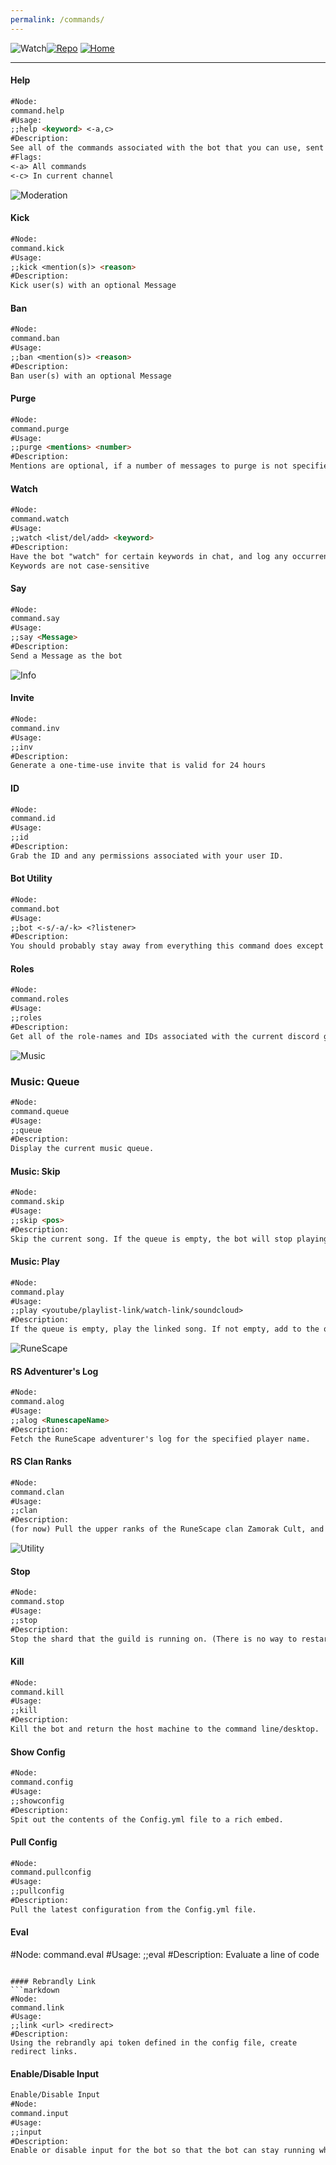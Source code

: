 ```yaml
---
permalink: /commands/
---
```

![Watch](https://u.swvn9.net/2017/SQAne.png)[![Repo](https://u.swvn9.net/2017/Ziaoe.png)](https://github.com/swvn9/Watch/)
[![Home](https://u.swvn9.net/2017/KNDW9.png)](https://botwat.ch)

---

#### Help
```markdown
#Node: 
command.help
#Usage: 
;;help <keyword> <-a,c>
#Description: 
See all of the commands associated with the bot that you can use, sent to you in a dm unless specified otherwise.
#Flags:
<-a> All commands
<-c> In current channel
```

![Moderation](https://u.swvn9.net/2017/VDTx9.png)

#### Kick
```markdown
#Node: 
command.kick
#Usage: 
;;kick <mention(s)> <reason>
#Description: 
Kick user(s) with an optional Message
```

#### Ban
```markdown
#Node: 
command.ban
#Usage: 
;;ban <mention(s)> <reason>
#Description: 
Ban user(s) with an optional Message
```

#### Purge
```markdown
#Node: 
command.purge
#Usage: 
;;purge <mentions> <number>
#Description: 
Mentions are optional, if a number of messages to purge is not specified, it will be 10. Pinned messages will not be deleted.
```

#### Watch
```markdown
#Node: 
command.watch
#Usage: 
;;watch <list/del/add> <keyword>
#Description: 
Have the bot "watch" for certain keywords in chat, and log any occurrences to a channel called #logs
Keywords are not case-sensitive
```

#### Say
```markdown
#Node: 
command.say
#Usage: 
;;say <Message>
#Description: 
Send a Message as the bot
```

![Info](https://u.swvn9.net/2017/oOB6u.png)

#### Invite
```markdown
#Node: 
command.inv
#Usage: 
;;inv
#Description: 
Generate a one-time-use invite that is valid for 24 hours
```

#### ID
```markdown
#Node: 
command.id
#Usage: 
;;id
#Description: 
Grab the ID and any permissions associated with your user ID.
```

#### Bot Utility
```markdown
#Node: 
command.bot
#Usage: 
;;bot <-s/-a/-k> <?listener>
#Description: 
You should probably stay away from everything this command does except for ;;bot -s
```

#### Roles
```markdown
#Node: 
command.roles
#Usage: 
;;roles
#Description: 
Get all of the role-names and IDs associated with the current discord guild.
```

![Music](https://u.swvn9.net/2017/dks8T.png)

### Music: Queue
```markdown
#Node: 
command.queue
#Usage: 
;;queue
#Description: 
Display the current music queue.
```

#### Music: Skip
```markdown
#Node: 
command.skip
#Usage: 
;;skip <pos>
#Description: 
Skip the current song. If the queue is empty, the bot will stop playing. If you specify a position, the song will be removed from the queue.
```

#### Music: Play
```markdown
#Node: 
command.play
#Usage: 
;;play <youtube/playlist-link/watch-link/soundcloud>
#Description: 
If the queue is empty, play the linked song. If not empty, add to the queue.
```

![RuneScape](https://u.swvn9.net/2017/cj8zA.png)

#### RS Adventurer's Log
```markdown
#Node: 
command.alog
#Usage: 
;;alog <RunescapeName>
#Description: 
Fetch the RuneScape adventurer's log for the specified player name.
```

#### RS Clan Ranks
```markdown
#Node: 
command.clan
#Usage: 
;;clan
#Description: 
(for now) Pull the upper ranks of the RuneScape clan Zamorak Cult, and match any names with those on the current discord guild.
```

![Utility](https://u.swvn9.net/2017/VK9rw.png)

#### Stop
```markdown
#Node: 
command.stop
#Usage: 
;;stop
#Description: 
Stop the shard that the guild is running on. (There is no way to restart)
```
#### Kill
```markdown
#Node: 
command.kill
#Usage: 
;;kill
#Description: 
Kill the bot and return the host machine to the command line/desktop.
```
#### Show Config
```markdown
#Node: 
command.config
#Usage: 
;;showconfig
#Description: 
Spit out the contents of the Config.yml file to a rich embed.
```
#### Pull Config
```markdown
#Node: 
command.pullconfig
#Usage: 
;;pullconfig
#Description: 
Pull the latest configuration from the Config.yml file.
```

#### Eval
#Node: 
command.eval
#Usage: 
;;eval <line>
#Description: 
Evaluate a line of code
```

#### Rebrandly Link
```markdown
#Node: 
command.link
#Usage: 
;;link <url> <redirect>
#Description: 
Using the rebrandly api token defined in the config file, create redirect links.
```

#### Enable/Disable Input
```markdown
Enable/Disable Input
#Node: 
command.input
#Usage: 
;;input
#Description: 
Enable or disable input for the bot so that the bot can stay running while testing.
```
